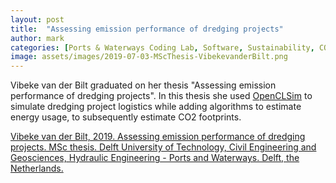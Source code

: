 ```yaml
---
layout: post
title:  "Assessing emission performance of dredging projects"
author: mark
categories: [Ports & Waterways Coding Lab, Software, Sustainability, CO2 footprint reduction, OpenCLSim, MSc Thesis]
image: assets/images/2019-07-03-MScThesis-VibekevanderBilt.png 
---
```

Vibeke van der Bilt graduated on her thesis "Assessing emission performance of dredging projects". In this thesis she used <a href="https://zenodo.org/record/3304278">OpenCLSim</a> to simulate dredging project logistics while adding algorithms to estimate energy usage, to subsequently estimate CO2 footprints.

<a href="http://resolver.tudelft.nl/uuid:ab6d12ea-34fe-4577-b72c-6aa688e0d1bf">Vibeke van der Bilt, 2019. Assessing emission performance of dredging projects. MSc thesis. Delft University of Technology, Civil Engineering and Geosciences, Hydraulic Engineering - Ports and Waterways. Delft, the Netherlands.</a>